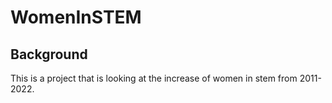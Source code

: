 # WomenInSTEM
## Background
This is a project that is looking at the increase of women in stem from 2011-2022.